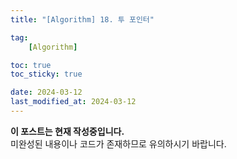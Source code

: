 ```yaml
---
title: "[Algorithm] 18. 투 포인터"

tag:
    [Algorithm]

toc: true
toc_sticky: true

date: 2024-03-12
last_modified_at: 2024-03-12
---
```


<p class="notice--primary"><strong>이 포스트는 현재 작성중입니다. </strong><br>미완성된 내용이나 코드가 존재하므로 유의하시기 바랍니다.</p>
